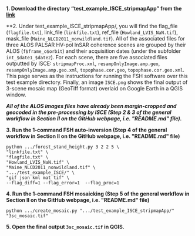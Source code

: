 **1. Download the directory “test_example_ISCE_stripmapApp” from the [link](https://drive.google.com/file/d/195xt__6jmosz6bYUzB61xHBkHeYDEcmq/view?usp=sharing)**

**2. Under test_example_ISCE_stripmapApp/, you will find the flag_file (`flagfile.txt`), link_file (`linkfile.txt`), ref_file (`Howland_LVIS_NaN.tif`), mask_file (`Maine_NLCD2011_nonwildland.tif`). All of the associated files for three ALOS PALSAR HV-pol InSAR coherence scenes are grouped by their ALOS (`f$frame_o$orbit`) and their acquisition dates (under the subfolder `int_$date1_$date2`). For each scene, there are five associated files outputted by ISCE: `stripmapProc.xml`, `resampOnlyImage.amp.geo`, `resampOnlyImage.amp.geo.xml`, `topophase.cor.geo`, `topophase.cor.geo.xml`. This page serves as the instructions for running the FSH software over this test example directory. Finally, an image `ISCE.png` shows the final output of 3-scene mosaic map (GeoTiff format) overlaid on Google Earth in a QGIS window. 

***All of the ALOS images files have already been margin-cropped and geocoded in the pre-processing by ISCE (Step 2 & 3 of the general workflow in Section II on the GitHub webpage, i.e. "README.md" file).***

**3. Run the 1-command FSH auto-inversion (Step 4 of the general workflow in Section II on the GitHub webpage, i.e. "README.md" file)**

    python .../forest_stand_height.py 3 2 2 5 \
    "linkfile.txt" \
    "flagfile.txt" \
    "Howland_LVIS_NaN.tif" \
    "Maine_NLCD2011_nonwildland.tif" \
    ".../test_example_ISCE/" \
    "gif json kml mat tif" \
    --flag_diff=1 --flag_error=1  --flag_proc=1

**4. Run the 1-command FSH mosaicking (Step 5 of the general workflow in Section II on the GitHub webpage, i.e. "README.md" file)**

    python .../create_mosaic.py ".../test_example_ISCE_stripmapApp/" "3sc_mosaic.tif" 

**5. Open the final output `3sc_mosaic.tif` in QGIS.**
